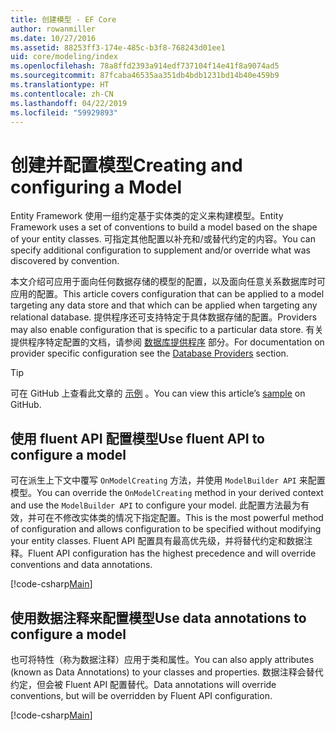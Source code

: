 ```yaml
---
title: 创建模型 - EF Core
author: rowanmiller
ms.date: 10/27/2016
ms.assetid: 88253ff3-174e-485c-b3f8-768243d01ee1
uid: core/modeling/index
ms.openlocfilehash: 78a8ffd2393a914edf737104f14e41f8a9074ad5
ms.sourcegitcommit: 87fcaba46535aa351db4bdb1231bd14b40e459b9
ms.translationtype: HT
ms.contentlocale: zh-CN
ms.lasthandoff: 04/22/2019
ms.locfileid: "59929893"
---
```

# <a name="creating-and-configuring-a-model"></a><span data-ttu-id="39693-102">创建并配置模型</span><span class="sxs-lookup"><span data-stu-id="39693-102">Creating and configuring a Model</span></span>

<span data-ttu-id="39693-103">Entity Framework 使用一组约定基于实体类的定义来构建模型。</span><span class="sxs-lookup"><span data-stu-id="39693-103">Entity Framework uses a set of conventions to build a model based on the shape of your entity classes.</span></span> <span data-ttu-id="39693-104">可指定其他配置以补充和/或替代约定的内容。</span><span class="sxs-lookup"><span data-stu-id="39693-104">You can specify additional configuration to supplement and/or override what was discovered by convention.</span></span>

<span data-ttu-id="39693-105">本文介绍可应用于面向任何数据存储的模型的配置，以及面向任意关系数据库时可应用的配置。</span><span class="sxs-lookup"><span data-stu-id="39693-105">This article covers configuration that can be applied to a model targeting any data store and that which can be applied when targeting any relational database.</span></span> <span data-ttu-id="39693-106">提供程序还可支持特定于具体数据存储的配置。</span><span class="sxs-lookup"><span data-stu-id="39693-106">Providers may also enable configuration that is specific to a particular data store.</span></span> <span data-ttu-id="39693-107">有关提供程序特定配置的文档，请参阅 [数据库提供程序](../providers/index.md) 部分。</span><span class="sxs-lookup"><span data-stu-id="39693-107">For documentation on provider specific configuration see the [Database Providers](../providers/index.md) section.</span></span>

> [!TIP]  
> <span data-ttu-id="39693-108">可在 GitHub 上查看此文章的 [示例](https://github.com/aspnet/EntityFramework.Docs/tree/master/samples) 。</span><span class="sxs-lookup"><span data-stu-id="39693-108">You can view this article’s [sample](https://github.com/aspnet/EntityFramework.Docs/tree/master/samples) on GitHub.</span></span>

## <a name="use-fluent-api-to-configure-a-model"></a><span data-ttu-id="39693-109">使用 fluent API 配置模型</span><span class="sxs-lookup"><span data-stu-id="39693-109">Use fluent API to configure a model</span></span>

<span data-ttu-id="39693-110">可在派生上下文中覆写 `OnModelCreating` 方法，并使用 `ModelBuilder API` 来配置模型。</span><span class="sxs-lookup"><span data-stu-id="39693-110">You can override the `OnModelCreating` method in your derived context and use the `ModelBuilder API` to configure your model.</span></span> <span data-ttu-id="39693-111">此配置方法最为有效，并可在不修改实体类的情况下指定配置。</span><span class="sxs-lookup"><span data-stu-id="39693-111">This is the most powerful method of configuration and allows configuration to be specified without modifying your entity classes.</span></span> <span data-ttu-id="39693-112">Fluent API 配置具有最高优先级，并将替代约定和数据注释。</span><span class="sxs-lookup"><span data-stu-id="39693-112">Fluent API configuration has the highest precedence and will override conventions and data annotations.</span></span>

[!code-csharp[Main](../../../samples/core/Modeling/FluentAPI/Samples/Required.cs?highlight=11-13)]

## <a name="use-data-annotations-to-configure-a-model"></a><span data-ttu-id="39693-113">使用数据注释来配置模型</span><span class="sxs-lookup"><span data-stu-id="39693-113">Use data annotations to configure a model</span></span>

<span data-ttu-id="39693-114">也可将特性（称为数据注释）应用于类和属性。</span><span class="sxs-lookup"><span data-stu-id="39693-114">You can also apply attributes (known as Data Annotations) to your classes and properties.</span></span> <span data-ttu-id="39693-115">数据注释会替代约定，但会被 Fluent API 配置替代。</span><span class="sxs-lookup"><span data-stu-id="39693-115">Data annotations will override conventions, but will be overridden by Fluent API configuration.</span></span>

[!code-csharp[Main](../../../samples/core/Modeling/DataAnnotations/Samples/Required.cs?highlight=14)]
